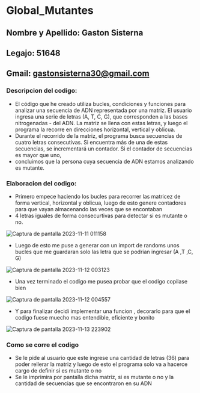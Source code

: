 # Global_Mutantes
## Nombre y Apellido: Gaston Sisterna
## Legajo: 51648
## Gmail: gastonsisterna30@gmail.com
### Descripcion del codigo:
- El código que he creado utiliza bucles, condiciones y funciones para analizar una secuencia de ADN representada por una matriz. El usuario ingresa una serie de letras (A, T, C, G), que corresponden a las bases nitrogenadas - del ADN. La matriz se llena con estas letras, y luego el programa la recorre en direcciones horizontal, vertical y oblicua.
- Durante el recorrido de la matriz, el programa busca secuencias de cuatro letras consecutivas. Si encuentra más de una de estas secuencias, se incrementará un contador. Si el contador de secuencias es mayor que uno, 
- concluimos que la persona cuya secuencia de ADN estamos analizando es mutante.
### Elaboracion del codigo:
- Primero empece haciendo los bucles para recorrer las matricez de forma vertical, horizontal y oblicua, luego de esto genere contadores para que vayan almacenando las veces que se encontaban
- 4 letras iguales de forma consecurtivas para detectar si es mutante o no.
  
![Captura de pantalla 2023-11-11 011158](https://github.com/Mdztonga/Global_Mutantes/assets/146146598/09eac9aa-a5e5-44e6-9e5b-10e11a20c777)

- Luego de esto me puse a generar con un import de randoms unos bucles que me guardaran solo las letra que se podrian ingresar (A ,T ,C, G)
  
![Captura de pantalla 2023-11-12 003123](https://github.com/Mdztonga/Global_Mutantes/assets/146146598/3a71bce7-6389-43db-b6e4-e8f7552ef3d0)

- Una vez terminado el codigo me pusea probar que el codigo copilase bien
  
![Captura de pantalla 2023-11-12 004557](https://github.com/Mdztonga/Global_Mutantes/assets/146146598/d3225c5c-ec02-4f59-84a5-9cb331502246)

- Y para finalizar decidi implementar una funcion , decorarlo para que el codigo fuese muecho mas entendible, eficiente y bonito

![Captura de pantalla 2023-11-13 223902](https://github.com/Mdztonga/Global_Mutantes/assets/146146598/dfd83ae3-8776-42dd-85f9-6c19aa10e4ed)

### Como se corre el codigo
- Se le pide al usuario que este ingrese una cantidad de letras (36) para poder rellerar la matriz y luego de esto el programa solo va a hacerce cargo de definir si es mutante o no
- Se le imprimira por pantalla dicha matriz, si es mutante o no y la cantidad de secuencias que se encontraron en su ADN
